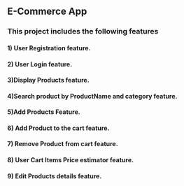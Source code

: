 ## E-Commerce App

### This project includes the following features
####  1) User Registration feature.
#### 2) User Login feature.
####  3)Display Products feature.
#### 4)Search product by ProductName and category feature.
#### 5)Add Products Feature.
#### 6) Add Product to the cart feature.
#### 7) Remove Product from cart feature. 
#### 8) User Cart Items Price estimator feature.
#### 9) Edit Products details feature.
